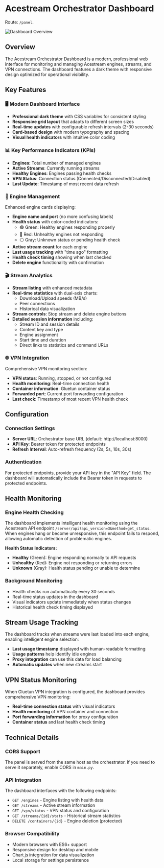 # Acestream Orchestrator Dashboard

Route: `/panel`.

![Dashboard Overview](images/dashboard_overview.png)

## Overview

The Acestream Orchestrator Dashboard is a modern, professional web interface for monitoring and managing Acestream engines, streams, and VPN connections. The dashboard features a dark theme with responsive design optimized for operational visibility.

## Key Features

### 🖥️ Modern Dashboard Interface
- **Professional dark theme** with CSS variables for consistent styling
- **Responsive grid layout** that adapts to different screen sizes
- **Real-time updates** with configurable refresh intervals (2-30 seconds)
- **Card-based design** with modern typography and spacing
- **Visual health indicators** with intuitive color coding

### 📊 Key Performance Indicators (KPIs)
- **Engines**: Total number of managed engines
- **Active Streams**: Currently running streams
- **Healthy Engines**: Engines passing health checks
- **VPN Status**: Connection status (Connected/Disconnected/Disabled)
- **Last Update**: Timestamp of most recent data refresh

### 🔧 Engine Management
Enhanced engine cards displaying:
- **Engine name and port** (no more confusing labels)
- **Health status** with color-coded indicators:
  - 🟢 Green: Healthy engines responding properly
  - 🔴 Red: Unhealthy engines not responding
  - ⚪ Gray: Unknown status or pending health check
- **Active stream count** for each engine
- **Last usage tracking** with "time ago" formatting
- **Health check timing** showing when last checked
- **Delete engine** functionality with confirmation

### 🎬 Stream Analytics
- **Stream listing** with enhanced metadata
- **Real-time statistics** with dual-axis charts:
  - Download/Upload speeds (MB/s)
  - Peer connections
  - Historical data visualization
- **Stream controls**: Stop stream and delete engine buttons
- **Detailed session information** including:
  - Stream ID and session details
  - Content key and type
  - Engine assignment
  - Start time and duration
  - Direct links to statistics and command URLs

### 🌐 VPN Integration
Comprehensive VPN monitoring section:
- **VPN status**: Running, stopped, or not configured
- **Health monitoring**: Real-time connection health
- **Container information**: Gluetun container status
- **Forwarded port**: Current port forwarding configuration
- **Last check**: Timestamp of most recent VPN health check

## Configuration

### Connection Settings
- **Server URL**: Orchestrator base URL (default: http://localhost:8000)
- **API Key**: Bearer token for protected endpoints
- **Refresh Interval**: Auto-refresh frequency (2s, 5s, 10s, 30s)

### Authentication
For protected endpoints, provide your API key in the "API Key" field. The dashboard will automatically include the Bearer token in requests to protected endpoints.

## Health Monitoring

### Engine Health Checking
The dashboard implements intelligent health monitoring using the Acestream API endpoint `/server/api?api_version=3&method=get_status`. When engines hang or become unresponsive, this endpoint fails to respond, allowing automatic detection of problematic engines.

**Health Status Indicators:**
- **Healthy** (Green): Engine responding normally to API requests
- **Unhealthy** (Red): Engine not responding or returning errors
- **Unknown** (Gray): Health status pending or unable to determine

### Background Monitoring
- Health checks run automatically every 30 seconds
- Real-time status updates in the dashboard
- Visual indicators update immediately when status changes
- Historical health check timing displayed

## Stream Usage Tracking

The dashboard tracks when streams were last loaded into each engine, enabling intelligent engine selection:
- **Last usage timestamp** displayed with human-readable formatting
- **Usage patterns** help identify idle engines
- **Proxy integration** can use this data for load balancing
- **Automatic updates** when new streams start

## VPN Status Monitoring

When Gluetun VPN integration is configured, the dashboard provides comprehensive VPN monitoring:
- **Real-time connection status** with visual indicators
- **Health monitoring** of VPN container and connection
- **Port forwarding information** for proxy configuration
- **Container status** and last health check timing

## Technical Details

### CORS Support
The panel is served from the same host as the orchestrator. If you need to serve it separately, enable CORS in `main.py`.

### API Integration
The dashboard interfaces with the following endpoints:
- `GET /engines` - Engine listing with health data
- `GET /streams` - Active stream information
- `GET /vpn/status` - VPN status and configuration
- `GET /streams/{id}/stats` - Historical stream statistics
- `DELETE /containers/{id}` - Engine deletion (protected)

### Browser Compatibility
- Modern browsers with ES6+ support
- Responsive design for desktop and mobile
- Chart.js integration for data visualization
- Local storage for settings persistence
